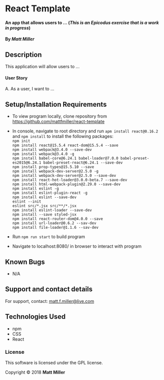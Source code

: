 
# React Template

#### An app that allows users to ... (_This is an Epicodus exercise that is a work in progress_)

#### By _**Matt Miller**_

## Description

This application will allow users to ...

#### User Story

A. As a user, I want to ...

## Setup/Installation Requirements
* To view program locally, clone repository from https://github.com/mattfmiller/react-template
* In console, navigate to root directory and run `apm install react@0.16.2` and `npm install` to install the following packages:<br>
  `npm init`
  <br>
  `npm install react@15.5.4 react-dom@15.5.4 --save`
  <br>
  `npm install webpack@3.4.0 --save-dev`
  <br>
  `npm install webpack@3.4.0 -g`
  <br>
  `npm install babel-core@6.24.1 babel-loader@7.0.0 babel-preset-es2015@6.24.1 babel-preset-react@6.24.1 --save-dev`
  <br>
  `npm install prop-types@15.5.10 --save`
  <br>
  `npm install webpack-dev-server@2.5.0 -g`
  <br>
  `npm install webpack-dev-server@2.5.0 --save-dev`
  <br>
  `npm install react-hot-loader@3.0.0-beta.7 --save-dev`
  <br>
  `npm install html-webpack-plugin@2.29.0 --save-dev`
  <br>
  `npm install eslint -g`
  <br>
  `npm install eslint-plugin-react -g`
  <br>
  `npm install eslint --save-dev`
  <br>
  `eslint --init`
  <br>
  `eslint src/*.jsx src/**/*.jsx`
  <br>
  `npm install eslint-loader --save-dev`
  <br>
  `npm install --save styled-jsx`
  <br>
  `npm install react-router-dom@4.0.0 --save`
  <br>
  `npm install url-loader@0.6.2 --sav-dev`
  <br>
  `npm install file-loader@1.1.6 --sav-dev`

* Run `npm run start` to build program
* Navigate to localhost:8080/ in browser to interact with program

## Known Bugs

* N/A

## Support and contact details

For support, contact: matt.f.miller@live.com

## Technologies Used

* npm
* CSS
* React

### License

This software is licensed under the GPL license.

Copyright © 2018 **Matt Miller**

